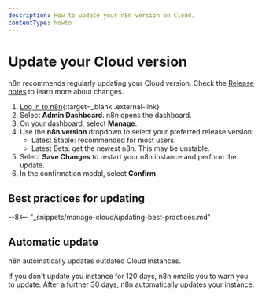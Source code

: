 ```yaml
---
description: How to update your n8n version on Cloud.
contentType: howto
---
```


# Update your Cloud version

n8n recommends regularly updating your Cloud version. Check the [Release notes](/release-notes/) to learn more about changes.

1. [Log in to n8n](https://app.n8n.cloud/login){:target=_blank .external-link}
1. Select **Admin Dashboard**. n8n opens the dashboard.
1. On your dashboard, select **Manage**.
1. Use the **n8n version** dropdown to select your preferred release version: 
	* Latest Stable: recommended for most users.
	* Latest Beta: get the newest n8n. This may be unstable.
1. Select **Save Changes** to restart your n8n instance and perform the update. 
1. In the confirmation modal, select **Confirm**.


## Best practices for updating

--8<-- "_snippets/manage-cloud/updating-best-practices.md"

## Automatic update

n8n automatically updates outdated Cloud instances. 

If you don't update you instance for 120 days, n8n emails you to warn you to update. After a further 30 days, n8n automatically updates your instance.
